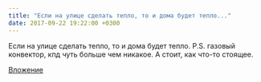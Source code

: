 ```yaml
---
title: "Если на улице сделать тепло, то и дома будет тепло..."
date: 2017-09-22 19:22:00 +0300
---
```


Если на улице сделать тепло, то и дома будет тепло.
P.S. газовый конвектор, кпд чуть больше чем никакое. А стоит, как что-то стоящее.

[Вложение](/assets/vk_photos/2/Jx9Q7aKrgd4.jpg)
